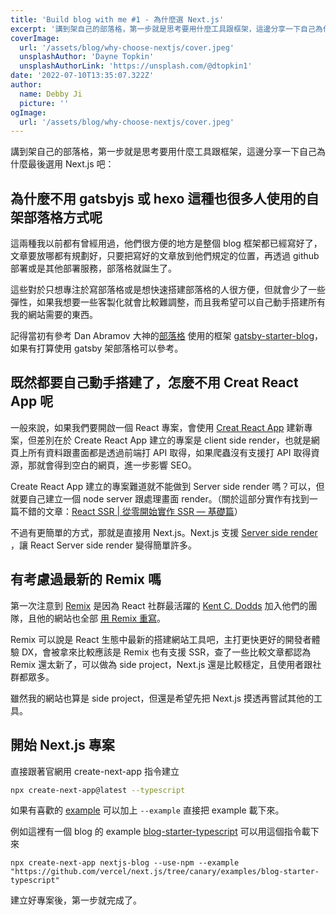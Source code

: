 ```yaml
---
title: 'Build blog with me #1 - 為什麼選 Next.js'
excerpt: '講到架自己的部落格，第一步就是思考要用什麼工具跟框架，這邊分享一下自己為什麼最後選用 Next.js 吧'
coverImage:
  url: '/assets/blog/why-choose-nextjs/cover.jpeg'
  unsplashAuthor: 'Dayne Topkin'
  unsplashAuthorLink: 'https://unsplash.com/@dtopkin1'
date: '2022-07-10T13:35:07.322Z'
author:
  name: Debby Ji
  picture: ''
ogImage:
  url: '/assets/blog/why-choose-nextjs/cover.jpeg'
---
```


講到架自己的部落格，第一步就是思考要用什麼工具跟框架，這邊分享一下自己為什麼最後選用 Next.js 吧：

## 為什麼不用 gatsbyjs 或 hexo 這種也很多人使用的自架部落格方式呢

這兩種我以前都有曾經用過，他們很方便的地方是整個 blog 框架都已經寫好了，文章要放哪都有規劃好，只要把寫好的文章放到他們規定的位置，再透過 github 部署或是其他部署服務，部落格就誕生了。

這些對於只想專注於寫部落格或是想快速搭建部落格的人很方便，但就會少了一些彈性，如果我想要一些客製化就會比較難調整，而且我希望可以自己動手搭建所有我的網站需要的東西。

記得當初有參考 Dan Abramov 大神的[部落格](https://overreacted.io/) 使用的框架 [gatsby-starter-blog](https://www.gatsbyjs.com/starters/gatsbyjs/gatsby-starter-blog)，如果有打算使用 gatsby 架部落格可以參考。

## 既然都要自己動手搭建了，怎麼不用 Creat React App 呢

一般來說，如果我們要開啟一個 React 專案，會使用 [Creat React App](https://create-react-app.dev/docs/getting-started) 建新專案，但差別在於 Create React App 建立的專案是 client side render，也就是網頁上所有資料跟畫面都是透過前端打 API 取得，如果爬蟲沒有支援打 API 取得資源，那就會得到空白的網頁，進一步影響 SEO。

Create React App 建立的專案難道就不能做到 Server side render 嗎？可以，但就要自己建立一個 node server 跟處理畫面 render。（關於這部分實作有找到一篇不錯的文章：[React SSR | 從零開始實作 SSR — 基礎篇](https://medium.com/%E6%89%8B%E5%AF%AB%E7%AD%86%E8%A8%98/server-side-rendering-ssr-in-reactjs-part1-d2a11890abfc)）

不過有更簡單的方式，那就是直接用 Next.js。Next.js 支援 [Server side render](https://nextjs.org/docs/basic-features/data-fetching/overview) ，讓 React Server side render 變得簡單許多。

## 有考慮過最新的 Remix 嗎

第一次注意到 [Remix](https://remix.run/) 是因為 React 社群最活躍的 [Kent C. Dodds](https://kentcdodds.com/) 加入他們的團隊，且他的網站也全部 [用 Remix 重寫](https://kentcdodds.com/blog/how-i-built-a-modern-website-in-2021)。

Remix 可以說是 React 生態中最新的搭建網站工具吧，主打更快更好的開發者體驗 DX，會被拿來比較應該是 Remix 也有支援 SSR，查了一些比較文章都認為 Remix 還太新了，可以做為 side project，Next.js 還是比較穩定，且使用者跟社群都眾多。

雖然我的網站也算是 side project，但還是希望先把 Next.js 摸透再嘗試其他的工具。

## 開始 Next.js 專案

直接跟著官網用 create-next-app 指令建立

```bash
npx create-next-app@latest --typescript
```

如果有喜歡的 [example](https://nextjs.org/examples) 可以加上 `--example` 直接把 example 載下來。

例如這裡有一個 blog 的 example [blog-starter-typescript](https://github.com/vercel/next.js/tree/canary/examples/blog-starter-typescript) 可以用這個指令載下來

```
npx create-next-app nextjs-blog --use-npm --example "https://github.com/vercel/next.js/tree/canary/examples/blog-starter-typescript"
```

建立好專案後，第一步就完成了。
